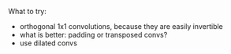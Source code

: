 What to try:
- orthogonal 1x1 convolutions, because they are easily invertible
- what is better: padding or transposed convs?
- use dilated convs
